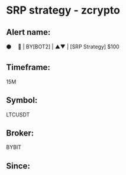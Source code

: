 # SRP strategy - zcrypto

## Alert name:
⚫️       🤖 | BY[BOT2] | ▲▼ | [SRP Strategy] $100

## Timeframe:
15M

## Symbol:
LTCUSDT

## Broker:
BYBIT

## Since:
